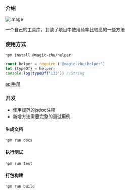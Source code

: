### 介绍

![image](https://img.shields.io/badge/Version-1.0.5-green.svg)

一个自己的工具库，封装了项目中使用频率比较高的一些方法

### 使用方式

```bash
npm install @magic-zhu/helper  
```

```js
const helper = require ('@magic-zhu/helper')
let {typeOf} = helper;
console.log(typeOf('133')) //String
```
[api手册](https://magiczhuzhu.club/docs/helper/1.0.5/index.html)

### 开发

- 使用规范的jsdoc注释
- 新增方法需要完整的测试用例

#### 生成文档

```bash
npm run docs
```

#### 执行测试

```bash
npm run test
```

#### 打包构建

```bash
npm run build
```